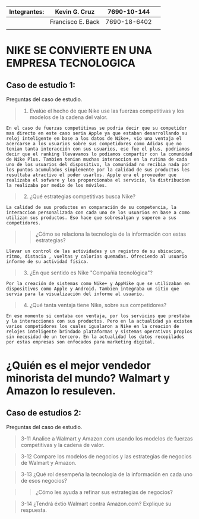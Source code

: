 | Integrantes: | Kevin G. Cruz |7690-10-144 |  |
|--:|---------|:--:|:----|
|| Francisco E. Back  |  7690-18-6402 |
|  |    |       |
# NIKE SE CONVIERTE EN UNA EMPRESA TECNOLOGICA
## Caso de estudio 1:

Preguntas del caso de estudio.

>1. Evalúe el hecho de que Nike use las fuerzas competitivas y los modelos de la cadena del valor.


    En el caso de fuerzas competitivas se podria decir que su competidor mas directo en este caso seria Apple ya que estaban desarrollando su reloj inteligente en base a los datos de Nike+, vio una ventaja el acercarse a los usuarios sobre sus competidores como Adidas que no tenian tanta interacción con sus usuarios, ese fue el plus, podriamos decir que el ranking llevavamos lo podiamos compartir con la comunidad de Nike Plus. Tambien tenian muchas interaccion en la rutina de cada uno de los usuarios del dispositivo, la comunidad no recibia nada por los puntos acumulados simplemente por la calidad de sus productos les resultaba atractivo el poder usarlos. Apple era el proveedor que realizaba el sofware y les proporcionaba el servicio, la distribucion la realizaba por medio de los móviles.


>2. ¿Qué estrategias competitivas busca Nike?
    
    La calidad de sus productos en comparación de su competencia, la interaccion personalizada con cada uno de los usuarios en base a como utilizan sus productos. Eso hace que sobresalgan y superen a sus competidores.
>>¿Cómo se relaciona la tecnologia de la información con estas estrategias?


    Llevar un control de las actividades y un registro de su ubicacion, ritmo, distacia , vueltas y calorias quemadas. Ofreciendo al usuario informe de su actividad física.

>3. ¿En que sentido es Nike "Compañia tecnológica"?


    Por la creación de sistemas como Nike+ y AppNike que se utilizaban en dispositivos como Apple y Android. Tambien integraba un sitio que servia para la visualización del informe al usuario.


>4. ¿Qué tanta ventaja tiene Nike, sobre sus competidores?
    
    En ese momento si contaba con ventaja, por los servicios que prestaba  y la interacciones con sus productos. Pero en la actualidad ya existen varios competidores los cuales igualaron a Nike en la creacion de relojes inteligente brindado plataformas y sistemas operativos propios sin necesidad de un tercero. En la actualidad los datos recopilados por estas empresas son enfocados para marketing digital.


# ¿Quién es el mejor vendedor minorista del mundo? Walmart y Amazon lo resuleven.

## Caso de estudios 2:

Preguntas del caso de estudio.

>3-11 Analice a Walmart y Amazon.com usando los modelos de fuerzas competitivas y la cadena de valor.



>3-12 Compare los modelos de negocios y las estrategias de negocios de Walmart y Amazon.


>3-13 ¿Qué rol desempeña la tecnologia de la información en cada uno de esos negocios?

>>¿Cómo les ayuda a refinar sus estrategias de negocios?

>3-14 ¿Tendrá éxtio Walmart contra Amazon.com? Explique su respuesta.